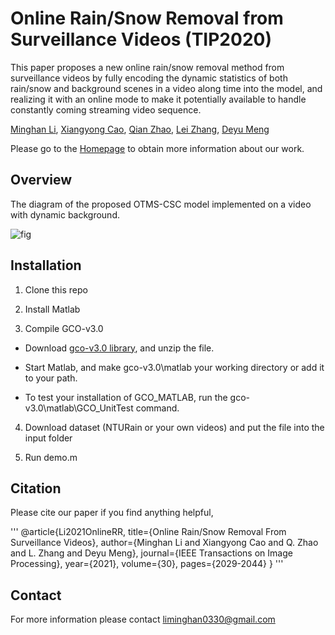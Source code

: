 # Online Rain/Snow Removal from Surveillance Videos (TIP2020)

This paper proposes a new online rain/snow removal method from surveillance videos by fully encoding the dynamic statistics of both rain/snow and background scenes in a video along time into the model, and realizing it with an online mode to make it potentially available to handle constantly coming streaming video sequence. 

[Minghan Li](https://scholar.google.com/citations?user=LhdBgMAAAAAJ&hl=en&oi=ao),
[Xiangyong Cao](https://scholar.google.com/citations?user=IePM9RsAAAAJ&hl=en),
[Qian Zhao](https://scholar.google.com/citations?user=vM6yGTEAAAAJ&hl=en),
[Lei Zhang](https://scholar.google.com/citations?user=tAK5l1IAAAAJ&hl=en&oi=ao),
[Deyu Meng](https://scholar.google.com/citations?user=an6w-64AAAAJ&hl=en&oi=ao)

Please go to the [Homepage](https://sites.google.com/view/onlinetmscsc/) to obtain more information about our work.

## Overview
The diagram of the proposed OTMS-CSC model implemented on a video with dynamic background. 

![fig](https://github.com/MinghanLi/OTMSCSC_matlab_2020/tree/master/figures/1_dynamic.png)

## Installation

1. Clone this repo

2. Install Matlab 

3. Compile GCO-v3.0
- Download [gco-v3.0 library](https://vision.cs.uwaterloo.ca/code/), and unzip the file.

- Start Matlab, and make gco-v3.0\matlab your working directory or add it to your path.

- To test your installation of GCO_MATLAB, run the gco-v3.0\matlab\GCO_UnitTest command.

4. Download dataset (NTURain or your own videos) and put the file into the input folder

5. Run demo.m

## Citation
Please cite our paper if you find anything helpful,

'''
@article{Li2021OnlineRR,
  title={Online Rain/Snow Removal From Surveillance Videos},
  author={Minghan Li and Xiangyong Cao and Q. Zhao and L. Zhang and Deyu Meng},
  journal={IEEE Transactions on Image Processing},
  year={2021},
  volume={30},
  pages={2029-2044}
}
'''

## Contact
For more information please contact liminghan0330@gmail.com

